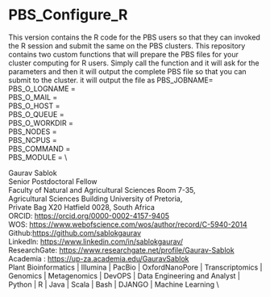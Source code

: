 # PBS_Configure_R
This version contains the R code for the PBS users so that they can invoked the R session and submit the same on the PBS clusters. This repository contains two custom functions that will prepare the PBS files for your cluster computing for R users. Simply call the function and it will ask for the parameters and then it will output the complete PBS file so that you can submit to the cluster. it will output the file as
PBS_JOBNAME= \
PBS_O_LOGNAME = \
PBS_O_MAIL = \
PBS_O_HOST = \
PBS_O_QUEUE = \
PBS_O_WORKDIR = \
PBS_NODES = \
PBS_NCPUS = \
PBS_COMMAND = \
PBS_MODULE = \

Gaurav Sablok \
Senior Postdoctoral Fellow \
Faculty of Natural and Agricultural Sciences Room 7-35, \
Agricultural Sciences Building University of Pretoria, \
Private Bag X20 Hatfield 0028, South Africa \
ORCID: https://orcid.org/0000-0002-4157-9405 \
WOS: https://www.webofscience.com/wos/author/record/C-5940-2014 \
Github:https://github.com/sablokgaurav \
Linkedln: https://www.linkedin.com/in/sablokgaurav/ \
ResearchGate: https://www.researchgate.net/profile/Gaurav-Sablok \
Academia : https://up-za.academia.edu/GauravSablok \
Plant Bioinformatics | Illumina | PacBio | OxfordNanoPore | Transcriptomics | \
Genomics | Metagenomics | DevOPS | Data Engineering and Analyst | \
Python | R | Java | Scala | Bash | DJANGO | Machine Learning \
